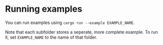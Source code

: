 # Running examples

You can run examples using `cargo run --example EXAMPLE_NAME`.

Note that each subfolder stores a seperate, more complete example.
To run it, set `EXAMPLE_NAME` to the name of that folder.
